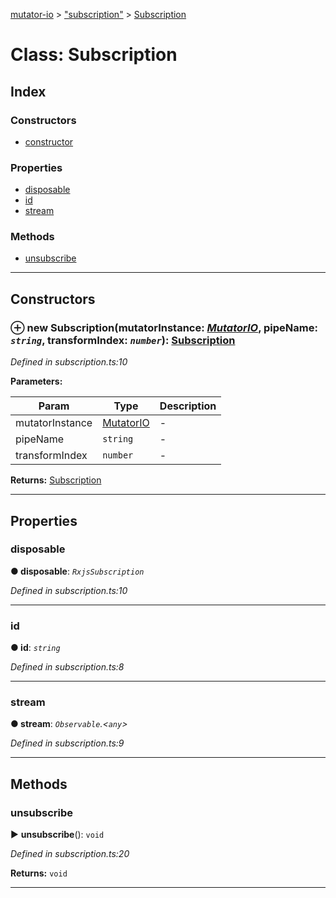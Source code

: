 [mutator-io](../README.md) > ["subscription"](../modules/_subscription_.md) > [Subscription](../classes/_subscription_.subscription.md)



# Class: Subscription

## Index

### Constructors

* [constructor](_subscription_.subscription.md#constructor)


### Properties

* [disposable](_subscription_.subscription.md#disposable)
* [id](_subscription_.subscription.md#id)
* [stream](_subscription_.subscription.md#stream)


### Methods

* [unsubscribe](_subscription_.subscription.md#unsubscribe)



---
## Constructors
<a id="constructor"></a>


### ⊕ **new Subscription**(mutatorInstance: *[MutatorIO](_mutator_io_.mutatorio.md)*, pipeName: *`string`*, transformIndex: *`number`*): [Subscription](_subscription_.subscription.md)


*Defined in subscription.ts:10*



**Parameters:**

| Param | Type | Description |
| ------ | ------ | ------ |
| mutatorInstance | [MutatorIO](_mutator_io_.mutatorio.md)   |  - |
| pipeName | `string`   |  - |
| transformIndex | `number`   |  - |





**Returns:** [Subscription](_subscription_.subscription.md)

---


## Properties
<a id="disposable"></a>

###  disposable

**●  disposable**:  *`RxjsSubscription`* 

*Defined in subscription.ts:10*





___

<a id="id"></a>

###  id

**●  id**:  *`string`* 

*Defined in subscription.ts:8*





___

<a id="stream"></a>

###  stream

**●  stream**:  *`Observable`.<`any`>* 

*Defined in subscription.ts:9*





___


## Methods
<a id="unsubscribe"></a>

###  unsubscribe

► **unsubscribe**(): `void`



*Defined in subscription.ts:20*





**Returns:** `void`





___


